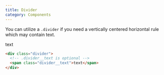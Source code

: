 ```yaml
---
title: Divider
category: Components
---
```

You can utilize a `.divider` if you need a vertically centered horizontal rule which may contain text.

<div class="row margin2--bottom">
  <div class="col-6-large-and-up col-12-medium-and-down">
    <div class="divider"></div>
  </div>
</div>
<div class="row">
  <div class="col-6-large-and-up col-12-medium-and-down">
    <div class="divider">
      <span class="divider__text">text</span>
    </div>
  </div>
</div>

```html
<div class="divider">
  <!-- .divider__text is optional -->
  <span class="divider__text">text</span>
</div>
```
